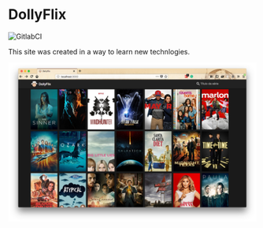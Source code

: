 # DollyFlix

![GitlabCI](https://gitlab.com/dollyflix/app/badges/master/build.svg)

This site was created in a way to learn new technlogies.





![DollyFlix Demo](docs/dollyflix-demo.png)